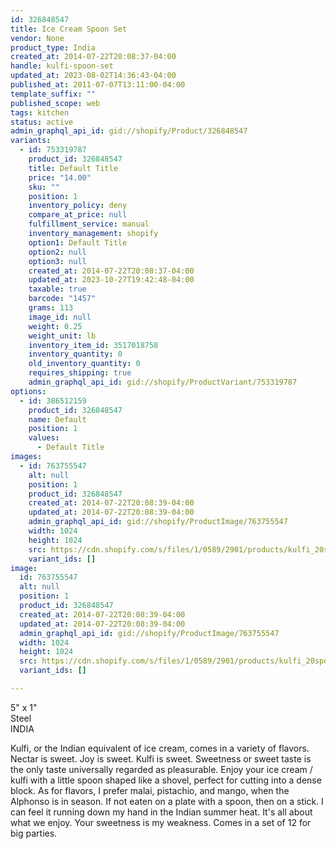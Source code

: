 ```yaml
---
id: 326848547
title: Ice Cream Spoon Set
vendor: None
product_type: India
created_at: 2014-07-22T20:08:37-04:00
handle: kulfi-spoon-set
updated_at: 2023-08-02T14:36:43-04:00
published_at: 2011-07-07T13:11:00-04:00
template_suffix: ""
published_scope: web
tags: kitchen
status: active
admin_graphql_api_id: gid://shopify/Product/326848547
variants:
  - id: 753319787
    product_id: 326848547
    title: Default Title
    price: "14.00"
    sku: ""
    position: 1
    inventory_policy: deny
    compare_at_price: null
    fulfillment_service: manual
    inventory_management: shopify
    option1: Default Title
    option2: null
    option3: null
    created_at: 2014-07-22T20:08:37-04:00
    updated_at: 2023-10-27T19:42:48-04:00
    taxable: true
    barcode: "1457"
    grams: 113
    image_id: null
    weight: 0.25
    weight_unit: lb
    inventory_item_id: 3517018758
    inventory_quantity: 0
    old_inventory_quantity: 0
    requires_shipping: true
    admin_graphql_api_id: gid://shopify/ProductVariant/753319787
options:
  - id: 386512159
    product_id: 326848547
    name: Default
    position: 1
    values:
      - Default Title
images:
  - id: 763755547
    alt: null
    position: 1
    product_id: 326848547
    created_at: 2014-07-22T20:08:39-04:00
    updated_at: 2014-07-22T20:08:39-04:00
    admin_graphql_api_id: gid://shopify/ProductImage/763755547
    width: 1024
    height: 1024
    src: https://cdn.shopify.com/s/files/1/0589/2901/products/kulfi_20spoon.jpeg?v=1406074119
    variant_ids: []
image:
  id: 763755547
  alt: null
  position: 1
  product_id: 326848547
  created_at: 2014-07-22T20:08:39-04:00
  updated_at: 2014-07-22T20:08:39-04:00
  admin_graphql_api_id: gid://shopify/ProductImage/763755547
  width: 1024
  height: 1024
  src: https://cdn.shopify.com/s/files/1/0589/2901/products/kulfi_20spoon.jpeg?v=1406074119
  variant_ids: []

---
```


5" x 1"  
Steel  
INDIA

<!-- td {border: 1px solid #ccc;}br {mso-data-placement:same-cell;} -->

Kulfi, or the Indian equivalent of ice cream, comes in a variety of flavors. Nectar is sweet. Joy is sweet. Kulfi is sweet. Sweetness or sweet taste is the only taste universally regarded as pleasurable. Enjoy your ice cream / kulfi with a little spoon shaped like a shovel, perfect for cutting into a dense block. As for flavors, I prefer malai, pistachio, and mango, when the Alphonso is in season. If not eaten on a plate with a spoon, then on a stick. I can feel it running down my hand in the Indian summer heat. It's all about what we enjoy. Your sweetness is my weakness. Comes in a set of 12 for big parties.